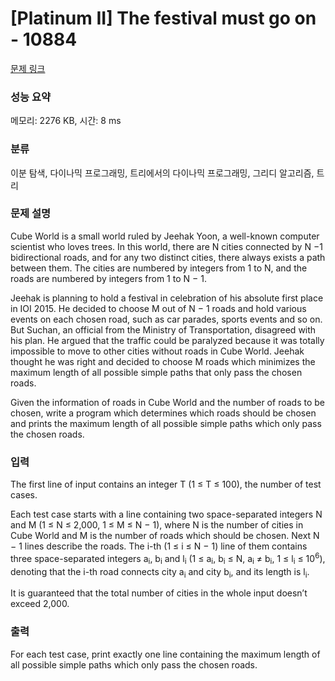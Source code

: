 # [Platinum II] The festival must go on - 10884 

[문제 링크](https://www.acmicpc.net/problem/10884) 

### 성능 요약

메모리: 2276 KB, 시간: 8 ms

### 분류

이분 탐색, 다이나믹 프로그래밍, 트리에서의 다이나믹 프로그래밍, 그리디 알고리즘, 트리

### 문제 설명

<p>Cube World is a small world ruled by Jeehak Yoon, a well-known computer scientist who loves trees. In this world, there are N cities connected by N −1 bidirectional roads, and for any two distinct cities, there always exists a path between them. The cities are numbered by integers from 1 to N, and the roads are numbered by integers from 1 to N − 1.</p>

<p>Jeehak is planning to hold a festival in celebration of his absolute first place in IOI 2015. He decided to choose M out of N − 1 roads and hold various events on each chosen road, such as car parades, sports events and so on. But Suchan, an official from the Ministry of Transportation, disagreed with his plan. He argued that the traffic could be paralyzed because it was totally impossible to move to other cities without roads in Cube World. Jeehak thought he was right and decided to choose M roads which minimizes the maximum length of all possible simple paths that only pass the chosen roads.</p>

<p>Given the information of roads in Cube World and the number of roads to be chosen, write a program which determines which roads should be chosen and prints the maximum length of all possible simple paths which only pass the chosen roads.</p>

### 입력 

 <p>The first line of input contains an integer T (1 ≤ T ≤ 100), the number of test cases.</p>

<p>Each test case starts with a line containing two space-separated integers N and M (1 ≤ N ≤ 2,000, 1 ≤ M ≤ N − 1), where N is the number of cities in Cube World and M is the number of roads which should be chosen. Next N − 1 lines describe the roads. The i-th (1 ≤ i ≤ N − 1) line of them contains three space-separated integers a<sub>i</sub>, b<sub>i</sub> and l<sub>i</sub> (1 ≤ a<sub>i</sub>, b<sub>i</sub> ≤ N, a<sub>i</sub> ≠ b<sub>i</sub>, 1 ≤ l<sub>i</sub> ≤ 10<sup>6</sup>), denoting that the i-th road connects city a<sub>i</sub> and city b<sub>i</sub>, and its length is l<sub>i</sub>.</p>

<p>It is guaranteed that the total number of cities in the whole input doesn’t exceed 2,000.</p>

### 출력 

 <p>For each test case, print exactly one line containing the maximum length of all possible simple paths which only pass the chosen roads.</p>

